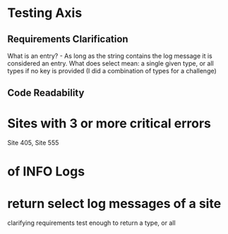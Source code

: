 # Testing Axis
## Requirements Clarification 
What is an entry? - As long as the string contains the log message it is considered an entry.
What does select mean: a single given type, or all types if no key is provided (I did a combination of types for a challenge)

## Code Readability



# Sites with 3 or more critical errors
Site 405, Site 555

# of INFO Logs

# return select log messages of a site
clarifying requirements test
enough to return a type, or all

#